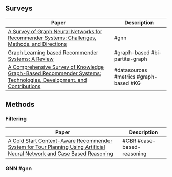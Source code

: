 
## Surveys
| Paper | Description | 
|-------|-------------|
| [A Survey of Graph Neural Networks for Recommender Systems: Challenges, Methods, and Directions](https://www.semanticscholar.org/paper/A-Survey-of-Graph-Neural-Networks-for-Recommender-Gao-Zheng/071e053890765ecc2ff8ef9054e9c75ec135e167) | #gnn | 
| [Graph Learning based Recommender Systems: A Review](https://www.semanticscholar.org/paper/Graph-Learning-based-Recommender-Systems%3A-A-Review-Wang-Hu/bfd2650e6db708cf45223bbeac3c14935252a898) | #graph-based #bi-partite-graph| 
| [A Comprehensive Survey of Knowledge Graph-Based Recommender Systems: Technologies, Development, and Contributions](https://www.semanticscholar.org/paper/A-Comprehensive-Survey-of-Knowledge-Graph-Based-and-Chicaiza-D%C3%ADaz/48e2adf2d8d6b24060174c5a262542c885d12149) | #datasources #metrics #graph-based #KG| 

## Methods

### Filtering

| Paper | Description |
|-------|-------------|
| [A Cold Start Context-Aware Recommender System for Tour Planning Using Artificial Neural Network and Case Based Reasoning](https://www.semanticscholar.org/paper/A-Cold-Start-Context-Aware-Recommender-System-for-Bahramian-Abbaspour/53e0a6e9f82918beef88810a3ef1204c18afdcb5) | #CBR #case-based-reasoning|

### GNN #gnn


